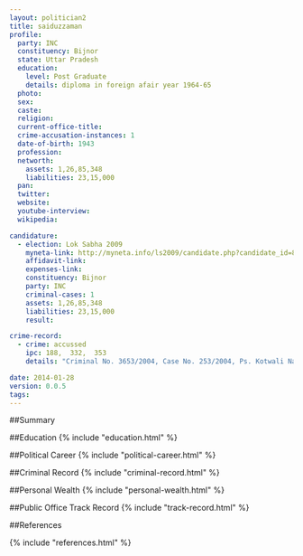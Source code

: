 ```yaml
---
layout: politician2
title: saiduzzaman
profile: 
  party: INC
  constituency: Bijnor
  state: Uttar Pradesh
  education: 
    level: Post Graduate
    details: diploma in foreign afair year 1964-65
  photo: 
  sex: 
  caste: 
  religion: 
  current-office-title: 
  crime-accusation-instances: 1
  date-of-birth: 1943
  profession: 
  networth: 
    assets: 1,26,85,348
    liabilities: 23,15,000
  pan: 
  twitter: 
  website: 
  youtube-interview: 
  wikipedia: 

candidature: 
  - election: Lok Sabha 2009
    myneta-link: http://myneta.info/ls2009/candidate.php?candidate_id=8018
    affidavit-link: 
    expenses-link: 
    constituency: Bijnor 
    party: INC
    criminal-cases: 1
    assets: 1,26,85,348
    liabilities: 23,15,000
    result:  

crime-record: 
  - crime: accussed
    ipc: 188,  332,  353
    details: "Criminal No. 3653/2004, Case No. 253/2004, Ps. Kotwali Nagar, Dist. Muzaffrnagar UP" 

date: 2014-01-28
version: 0.0.5
tags: 
---
```

##Summary


##Education
{% include "education.html" %}


##Political Career
{% include "political-career.html" %}


##Criminal Record
{% include "criminal-record.html" %}


##Personal Wealth
{% include "personal-wealth.html" %}


##Public Office Track Record
{% include "track-record.html" %}


##References


{% include "references.html" %}